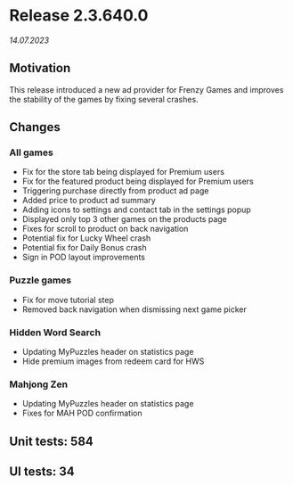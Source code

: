 # Release 2.3.640.0

_14.07.2023_

## Motivation

This release introduced a new ad provider for Frenzy Games and improves the stability of the games by fixing several crashes.

## Changes

### All games

- Fix for the store tab being displayed for Premium users
- Fix for the featured product being displayed for Premium users
- Triggering purchase directly from product ad page
- Added price to product ad summary 
- Adding icons to settings and contact tab in the settings popup
- Displayed only top 3 other games on the products page
- Fixes for scroll to product on back navigation
- Potential fix for Lucky Wheel crash
- Potential fix for Daily Bonus crash
- Sign in POD layout improvements

### Puzzle games

- Fix for move tutorial step
- Removed back navigation when dismissing next game picker

### Hidden Word Search

- Updating MyPuzzles header on statistics page
- Hide premium images from redeem card for HWS

### Mahjong Zen

- Updating MyPuzzles header on statistics page
- Fixes for MAH POD confirmation

## Unit tests: 584

## UI tests: 34
